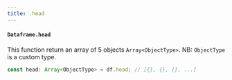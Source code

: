 ```yaml
---
title: .head
---
```

#### `Dataframe.head`
This function return an array of 5 objects `Array<ObjectType>`. NB: `ObjectType` is a custom type.

```typescript
const head: Array<ObjectType> = df.head; // [{}, {}, {}, ...]
```
